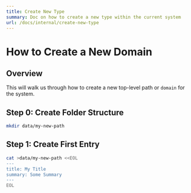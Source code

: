 ```yaml
---
title: Create New Type
summary: Doc on how to create a new type within the current system
url: /docs/internal/create-new-type
---
```


# How to Create a New Domain

## Overview

This will walk us through how to create a new top-level
path or `domain` for the system.

## Step 0: Create Folder Structure

```sh
mkdir data/my-new-path
```

## Step 1: Create First Entry

```sh
cat >data/my-new-path <<EOL
---
title: My Title
summary: Some Summary
---
EOL
```